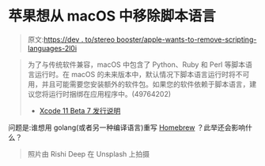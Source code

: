 # 苹果想从 macOS 中移除脚本语言

> 原文:[https://dev . to/stereo booster/apple-wants-to-remove-scripting-languages-2l0i](https://dev.to/stereobooster/apple-wants-to-remove-scripting-languages-2l0i)

> 为了与传统软件兼容，macOS 中包含了 Python、Ruby 和 Perl 等脚本语言运行时。在 macOS 的未来版本中，默认情况下脚本语言运行时将不可用，并且可能需要您安装额外的软件包。如果您的软件依赖于脚本语言，建议您将运行时捆绑在应用程序中。(49764202)
> 
> - [Xcode 11 Beta 7 发行说明](https://developer.apple.com/documentation/xcode_release_notes/xcode_11_beta_7_release_notes)

问题是:谁想用 golang(或者另一种编译语言)重写 [Homebrew](https://brew.sh/) ？此举还会影响什么？

> 照片由 Rishi Deep 在 Unsplash 上拍摄